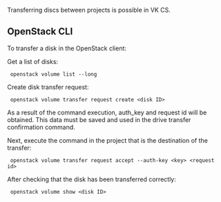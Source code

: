 Transferring discs between projects is possible in VK CS.

OpenStack CLI
-------------

To transfer a disk in the OpenStack client:

Get a list of disks:

```
 openstack volume list --long
```

Create disk transfer request:

```
 openstack volume transfer request create <disk ID>
```

As a result of the command execution, auth_key and request id will be obtained. This data must be saved and used in the drive transfer confirmation command.

Next, execute the command in the project that is the destination of the transfer:

```
 openstack volume transfer request accept --auth-key <key> <request id>
```

After checking that the disk has been transferred correctly:

```
 openstack volume show <disk ID>
```